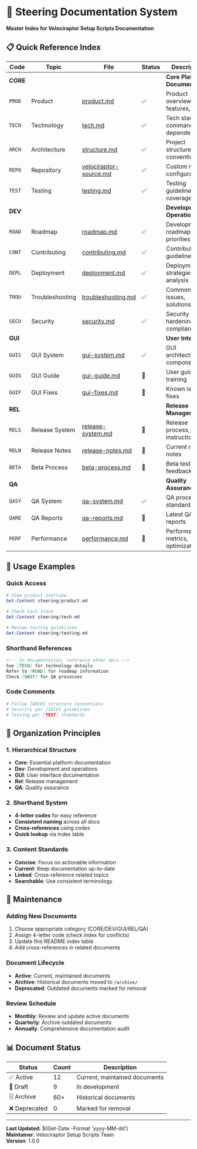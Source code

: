 # 🧭 Steering Documentation System

**Master Index for Velociraptor Setup Scripts Documentation**

## 📋 **Quick Reference Index**

| Code | Topic | File | Status | Description |
|------|-------|------|--------|-------------|
| **CORE** | | | | **Core Platform Documentation** |
| `PROD` | Product | [product.md](product.md) | ✅ | Product overview, features, users |
| `TECH` | Technology | [tech.md](tech.md) | ✅ | Tech stack, commands, dependencies |
| `ARCH` | Architecture | [structure.md](structure.md) | ✅ | Project structure, conventions |
| `REPO` | Repository | [velociraptor-source.md](velociraptor-source.md) | ✅ | Custom repo configuration |
| `TEST` | Testing | [testing.md](testing.md) | ✅ | Testing guidelines, coverage |
| **DEV** | | | | **Development & Operations** |
| `ROAD` | Roadmap | [roadmap.md](roadmap.md) | ✅ | Development roadmap, priorities |
| `CONT` | Contributing | [contributing.md](contributing.md) | ✅ | Contribution guidelines |
| `DEPL` | Deployment | [deployment.md](deployment.md) | ✅ | Deployment strategies, analysis |
| `TROU` | Troubleshooting | [troubleshooting.md](troubleshooting.md) | ✅ | Common issues, solutions |
| `SECU` | Security | [security.md](security.md) | ✅ | Security hardening, compliance |
| **GUI** | | | | **User Interface** |
| `GUIS` | GUI System | [gui-system.md](gui-system.md) | ✅ | GUI architecture, components |
| `GUIG` | GUI Guide | [gui-guide.md](gui-guide.md) | 📝 | User guide, training |
| `GUIF` | GUI Fixes | [gui-fixes.md](gui-fixes.md) | 📝 | Known issues, fixes |
| **REL** | | | | **Release Management** |
| `RELS` | Release System | [release-system.md](release-system.md) | 📝 | Release process, instructions |
| `RELN` | Release Notes | [release-notes.md](release-notes.md) | 📝 | Current release notes |
| `BETA` | Beta Process | [beta-process.md](beta-process.md) | 📝 | Beta testing, feedback |
| **QA** | | | | **Quality Assurance** |
| `QASY` | QA System | [qa-system.md](qa-system.md) | ✅ | QA processes, standards |
| `QARE` | QA Reports | [qa-reports.md](qa-reports.md) | 📝 | Latest QA reports |
| `PERF` | Performance | [performance.md](performance.md) | 📝 | Performance metrics, optimization |

## 🚀 **Usage Examples**

### Quick Access
```powershell
# View product overview
Get-Content steering/product.md

# Check tech stack
Get-Content steering/tech.md

# Review testing guidelines  
Get-Content steering/testing.md
```

### Shorthand References
```markdown
<!-- In documentation, reference other docs -->
See [TECH] for technology details
Refer to [ROAD] for roadmap information
Check [QASY] for QA processes
```

### Code Comments
```powershell
# Follow [ARCH] structure conventions
# Security per [SECU] guidelines
# Testing per [TEST] standards
```

## 📁 **Organization Principles**

### **1. Hierarchical Structure**
- **Core**: Essential platform documentation
- **Dev**: Development and operations
- **GUI**: User interface documentation  
- **Rel**: Release management
- **QA**: Quality assurance

### **2. Shorthand System**
- **4-letter codes** for easy reference
- **Consistent naming** across all docs
- **Cross-references** using codes
- **Quick lookup** via index table

### **3. Content Standards**
- **Concise**: Focus on actionable information
- **Current**: Keep documentation up-to-date
- **Linked**: Cross-reference related topics
- **Searchable**: Use consistent terminology

## 🔄 **Maintenance**

### **Adding New Documents**
1. Choose appropriate category (CORE/DEV/GUI/REL/QA)
2. Assign 4-letter code (check index for conflicts)
3. Update this README index table
4. Add cross-references in related documents

### **Document Lifecycle**
- **Active**: Current, maintained documents
- **Archive**: Historical documents moved to `/archive/`
- **Deprecated**: Outdated documents marked for removal

### **Review Schedule**
- **Monthly**: Review and update active documents
- **Quarterly**: Archive outdated documents
- **Annually**: Comprehensive documentation audit

## 📊 **Document Status**

| Status | Count | Description |
|--------|-------|-------------|
| ✅ Active | 12 | Current, maintained documents |
| 📝 Draft | 9 | In development |
| 🗄️ Archive | 60+ | Historical documents |
| ❌ Deprecated | 0 | Marked for removal |

---

**Last Updated**: $(Get-Date -Format 'yyyy-MM-dd')  
**Maintainer**: Velociraptor Setup Scripts Team  
**Version**: 1.0.0